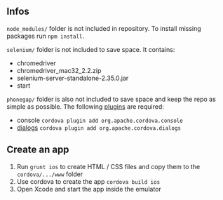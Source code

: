 ## Infos

`node_modules/` folder is not included in repository. To install missing packages run `npm install`.

`selenium/` folder is not included to save space. It contains:

 - chromedriver
 - chromedriver_mac32_2.2.zip
 - selenium-server-standalone-2.35.0.jar
 - start

`phonegap/` folder is also not included to save space and keep the repo as simple as possible.
The following [plugins](http://docs.phonegap.com/en/3.3.0/guide_cli_index.md.html) are required:

 - console `cordova plugin add org.apache.cordova.console`
 - [dialogs](http://docs.phonegap.com/en/3.3.0/cordova_notification_notification.md.html#Notification) `cordova plugin add org.apache.cordova.dialogs`

## Create an app

1. Run `grunt ios` to create HTML / CSS files and copy them to the `cordova/.../www` folder
2. Use cordova to create the app `cordova build ios`
3. Open Xcode and start the app inside the emulator